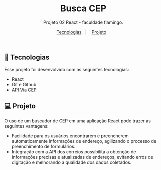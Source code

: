 <h1 align="center"> Busca CEP </h1>

<p align="center">
Projeto 02 React - faculdade flamingo.
</p>

<p align="center">
  <a href="#-tecnologias">Tecnologias</a>&nbsp;&nbsp;&nbsp;|&nbsp;&nbsp;&nbsp;
  <a href="#-projeto">Projeto</a>&nbsp;&nbsp;&nbsp;
</p>

<br>


## 🚀 Tecnologias

Esse projeto foi desenvolvido com as seguintes tecnologias:

- React
- Git e Github
- [API Via CEP](https://viacep.com.br/)

## 💻 Projeto

O uso de um buscador de CEP em uma aplicação React pode trazer as seguintes vantagens:

- Facilidade para os usuários encontrarem e preencherem automaticamente informações de endereço, agilizando o processo de preenchimento de formulários.
- Integração com a API dos correios possibilita a obtenção de informações precisas e atualizadas de endereços, evitando erros de digitação e melhorando a qualidade dos dados coletados.

